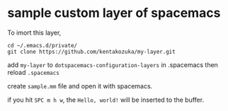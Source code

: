 # sample custom layer of spacemacs

To imort this layer,

```
cd ~/.emacs.d/private/
git clone https://github.com/kentakozuka/my-layer.git
```

add `my-layer` to `dotspacemacs-configuration-layers` in .spacemacs
then reload `.spacemacs`

create `sample.mm` file and open it with spacemacs.

if you hit `SPC m h w`,
the `Hello, world!` will be inserted to the buffer.
